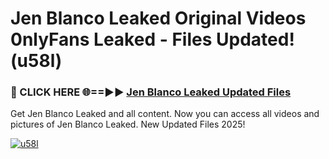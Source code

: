 # Jen Blanco Leaked Original Videos 0nlyFans Leaked - Files Updated! (u58l)

<h3>🔴 CLICK HERE 🌐==►► <a href="https://tinyurl.com/ehrbuxhb" rel="nofollow">Jen Blanco Leaked Updated Files</a></h3>

Get Jen Blanco Leaked and all content. Now you can access all videos and pictures of Jen Blanco Leaked. New Updated Files 2025!

[![u58l](https://i.imgur.com/lVYEuWS.gif)](https://tinyurl.com/ehrbuxhb)
